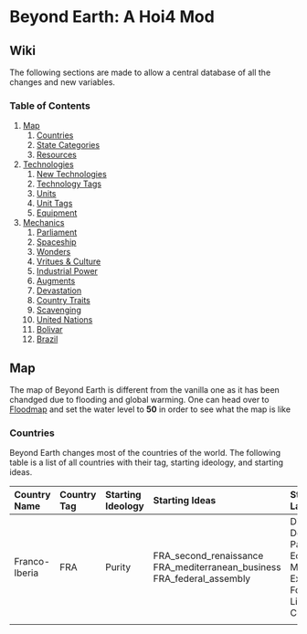 # Beyond Earth: A Hoi4 Mod
## Wiki
The following sections are made to allow a central database of all the changes and new variables.

### Table of Contents
1. [Map](#map)
    1. [Countries](#countries)
    2. [State Categories](#states)
    3. [Resources](#resources)
2. [Technologies](#technologies)
    1. [New Technologies](#newtechnologies)
    2. [Technology Tags](#technologytags)
    3. [Units](#units)
    4. [Unit Tags](#unittags)
    5. [Equipment](#equipment)
3. [Mechanics](#mechanics)
    1. [Parliament](#parliament)
    2. [Spaceship](#spaceship)
    3. [Wonders](#wonders)
    4. [Vritues & Culture](#virtuesandculture)
    5. [Industrial Power](#industrialpower)
    6. [Augments](#augments)
    7. [Devastation](#devastation)
    8. [Country Traits](#traits)
    9. [Scavenging](#scavenging)
    10. [United Nations](#un)
    11. [Bolivar](#bolivar)
    12. [Brazil](#brazil)

## Map <a name="map"></a>
The map of Beyond Earth is different from the vanilla one as it has been chandged due to flooding and global warming. One can head over to [Floodmap](https://www.floodmap.net/) and set the water level to **50** in order to see what the map is like
### Countries <a name="countries"></a>
Beyond Earth changes most of the countries of the world. The following table is a list of all countries with their tag, starting ideology, and starting ideas.

| Country Name | Country Tag | Starting Ideology | Starting Ideas | Starting Laws|
|:-------------|:------------|:------------------|:---------------|:---|
| Franco-Iberia| FRA |Purity| FRA_second_renaissance<br>FRA_mediterranean_business<br>FRA_federal_assembly|Digital Democracy<br>Partial Economic Mobilization<br>Export Focus<br>Limited Conscription |
|              |             |                   |                |